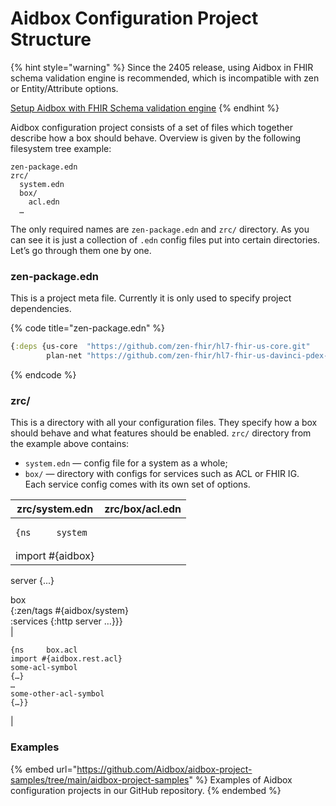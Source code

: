 # Aidbox Configuration Project Structure

{% hint style="warning" %}
Since the 2405 release, using Aidbox in FHIR schema validation engine is recommended, which is incompatible with zen or Entity/Attribute options.

[Setup Aidbox with FHIR Schema validation engine](broken-reference/)
{% endhint %}

Aidbox configuration project consists of a set of files which together describe how a box should behave. Overview is given by the following filesystem tree example:

```
zen-package.edn
zrc/
  system.edn
  box/
    acl.edn
  …
```

The only required names are `zen-package.edn` and `zrc/` directory. As you can see it is just a collection of `.edn` config files put into certain directories. Let’s go through them one by one.

### zen-package.edn

This is a project meta file. Currently it is only used to specify project dependencies.

{% code title="zen-package.edn" %}
```clojure
{:deps {us-core  "https://github.com/zen-fhir/hl7-fhir-us-core.git"
        plan-net "https://github.com/zen-fhir/hl7-fhir-us-davinci-pdex-plan-net.git"}}
```
{% endcode %}

### zrc/

This is a directory with all your configuration files. They specify how a box should behave and what features should be enabled. `zrc/` directory from the example above contains:

* `system.edn` — config file for a system as a whole;
* `box/` — directory with configs for services such as ACL or FHIR IG.\
  Each service config comes with its own set of options.

<table><thead><tr><th>zrc/system.edn</th><th>zrc/box/acl.edn</th></tr></thead><tbody><tr><td><pre class="language-clojure"><code class="lang-clojure">{ns     system
</code></pre></td><td></td></tr><tr><td>import #{aidbox}</td><td></td></tr></tbody></table>

server {...}

box\
{:zen/tags #{aidbox/system}\
:services {:http server …\}}}\
|

```
{ns     box.acl
import #{aidbox.rest.acl}
some-acl-symbol
{…}
…
some-other-acl-symbol
{…}}
```

|

### Examples

{% embed url="https://github.com/Aidbox/aidbox-project-samples/tree/main/aidbox-project-samples" %}
Examples of Aidbox configuration projects in our GitHub repository.
{% endembed %}
